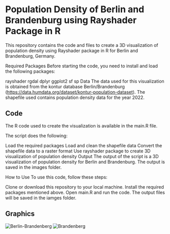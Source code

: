 # Population Density of Berlin and Brandenburg using Rayshader Package in R

This repository contains the code and files to create a 3D visualization of population density using Rayshader package in R for Berlin and Brandenburg, Germany.

Required Packages
Before starting the code, you need to install and load the following packages:

rayshader
rgdal
dplyr
ggplot2
sf
sp
Data
The data used for this visualization is obtained from the kontur database Berlin/Brandenburg (https://data.humdata.org/dataset/kontur-population-dataset). The shapefile used contains population density data for the year 2022.

## Code
The R code used to create the visualization is available in the main.R file.

The script does the following:

Load the required packages
Load and clean the shapefile data
Convert the shapefile data to a raster format
Use rayshader package to create 3D visualization of population density
Output
The output of the script is a 3D visualization of population density for Berlin and Brandenburg.
The output is saved in the images folder.


How to Use
To use this code, follow these steps:

Clone or download this repository to your local machine.
Install the required packages mentioned above.
Open main.R and run the code.
The output files will be saved in the iamges folder.



## Graphics

![Berlin-Brandenberg](https://github.com/LikithDcunha/Rayshader/blob/development/images/titled_ber-brand.png)
![Brandenberg](https://github.com/LikithDcunha/Rayshader/blob/development/images/titled_brand.png)
